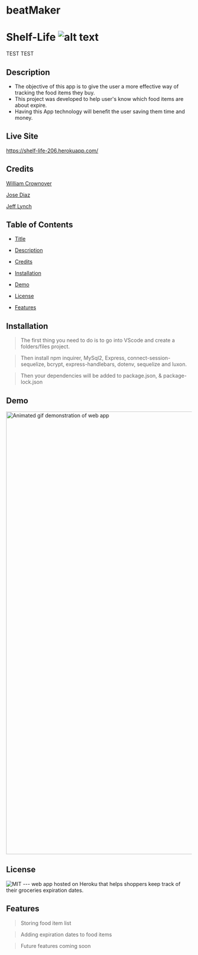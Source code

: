 # beatMaker
# Shelf-Life  ![alt text](https://img.shields.io/badge/Food-Is%20Life-yellow)

TEST TEST
## Description

- The objective of this app is to give the user a more effective way of tracking the food items they buy.
- This project was developed to help user's know which food items are about expire.
- Having this App technology will benefit the user saving them time and money.

## Live Site

https://shelf-life-206.herokuapp.com/

## Credits

[William Crownover](https://github.com/WilliamCrownover)   

[Jose Diaz](https://github.com/hotsoup42)    

[Jeff Lynch](https://github.com/kingami34)



## Table of Contents 
- [Title](#Title)

- [Description](#Description)

- [Credits](#Credits)

- [Installation](#installation)

- [Demo](#Demo)

- [License](#license)

- [Features](#Features)

## Installation
>The first thing you need to do is to go into VScode and create a folders/files project. 

>Then install npm inquirer, MySql2, Express, connect-session-sequelize, bcrypt, express-handlebars, dotenv, sequelize and luxon.

>Then your dependencies will be added to package.json, & package-lock.json

## Demo

  <img src="./public/assets/shelflifevideo.gif" width="1200" alt="Animated gif demonstration of web app"/>


## License

 ![MIT](https://img.shields.io/badge/license-MIT-brightgreen)
--- web app hosted on Heroku that helps shoppers keep track of their groceries expiration dates.


## Features
> Storing food item list

> Adding expiration dates to food items

> Future features coming soon
